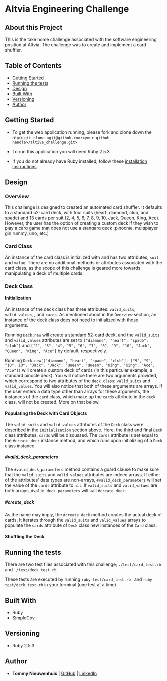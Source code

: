 # Altvia Engineering Challenge

## About this Project
This is the take home challenge associated with the software engineering position at Altvia. The challenge was to create and implement a card shuffler.

## Table of Contents

  - [Getting Started](#getting-started)
  - [Running the tests](#running-the-tests)
  - [Design](#design)
  - [Built With](#built-with)
  - [Versioning](#versioning)
  - [Author](#author)

## Getting Started

- To get the web application running, please fork and clone down the repo.
`git clone <git@github.com:<your github handle>/altiva_challenge.git>`

- To run this application you will need Ruby 2.5.3.

- If you do not already have Ruby installed, follow these [installation instructions](https://www.ruby-lang.org/en/documentation/installation/)

## Design

### Overview

This challenge is designed to created an automated card shuffler. It defaults to a standard 52-card deck, with four suits (heart, diamond, club, and spade) and 13 cards per suit (2, 4, 5, 6, 7, 8, 9, 10, Jack, Queen, King, Ace). However, the user has the option of creating a custom deck if they wish to play a card game that does not use a standard deck (pinochle, multiplayer gin rummy, uno, etc.)

### Card Class

An instance of the card class is initialized with and has two attributes, `suit` and `value`. There are no additional methods or attributes associated with the card class, as the scope of this challenge is geared more towards manipulating a deck of multiple cards.

### Deck Class  
#### Initialization
An instance of the deck class has three attributes: `valid_suits`, `valid_values,`, and `cards`. As mentioned about in the `Overview` section, an instance of the deck class does not need to initialized with those arguments.

Running `Deck.new` will create a standard 52-card deck, and the `valid_suits` and `valid_values` attributes are set to `["diamond", "heart", "spade", "club"]` and `["2", "3", "4", "5", "6", "7", "8", "9", "10", "Jack", "Queen", "King", "Ace"]` by default, respectively.

Running `Deck.new(["diamond", "heart", "spade", "club"], ["9", "9", "10", 10", "Jack", "Jack", "Queen", "Queen", "King", "King", "Ace", "Ace"])` will create a custom deck of cards (in this particular example, a standard pinocle deck). You will notice there are two arguments provided, which correspond to two attributes of the `deck class`: `valid_suits` and `valid_values`. You will also notice that both of these arguments are arrays. If the user enters a data type other than arrays for these arguments, the instances of the `card` class, which make up the `cards` attribute in the `deck` class, will not be created. More on that below.
#### Populating the Deck with Card Objects
The `valid_suits` and `valid_values` attributes of the `Deck` class were described in the `Initialization` section above. Here, the third and final `Deck` class attributes, `cards` will be discussed. The `cards` attribute is set equal to the `#create_deck` instance method, and which runs upon initializing of a `Deck` class instance.
##### #valid_deck_parameters
The `#valid_deck_parameters` method contains a guard clause to make sure that the `valid_suits` and `valid_values` attributes are indeed arrays. If either of the attributes' data types are non-arrays, `#valid_deck_parameters` will set the value of the `cards` attribute to `nil`. If `valid_suits` and `valid_values` are both arrays, `#valid_deck_parameters` will call `#create_deck`.

##### #create_deck
As the name may imply, the `#create_deck` method creates the actual deck of cards. It iterates through the `valid_suits` and `valid_values` arrays to populate the `cards` attribute of `Deck` class new instances of the `Card` class.

#### Shuffling the Deck








## Running the tests
There are two test files associated with this challenge; `./test/card_test.rb` and `./test/deck_test.rb`.

These tests are executed by running `ruby test/card_test.rb ` and `ruby test/deck_test.rb` in your terminal (one test at a time).

## Built With
- Ruby
- SimpleCov

## Versioning
- Ruby 2.5.3

## Author
- **Tommy Nieuwenhuis**
|  [GitHub](https://github.com/tsnieuwen) |
    [LinkedIn](https://www.linkedin.com/in/thomasnieuwenhuis/)

